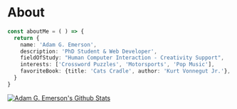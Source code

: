# About
```ts
const aboutMe = ( ) => {
  return {
    name: 'Adam G. Emerson',
    description: 'PhD Student & Web Developer',
    fieldOfStudy: "Human Computer Interaction - Creativity Support",
    interests: ['Crossword Puzzles', 'Motorsports', 'Pop Music'],
    favoriteBook: {title: 'Cats Cradle', author: 'Kurt Vonnegut Jr.'},
  }
}

```
[![Adam G. Emerson's Github Stats](https://github-readme-stats-2x31xpttr-adamgemerson.vercel.app/api?username=adamgemerson&show_icons=true)](https://github.com/adamgemerson/github-readme-stats)
